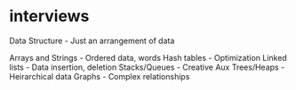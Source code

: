 # interviews

Data Structure - Just an arrangement of data

Arrays and Strings - Ordered data, words
Hash tables - Optimization
Linked lists - Data insertion, deletion
Stacks/Queues - Creative Aux
Trees/Heaps - Heirarchical data
Graphs - Complex relationships 